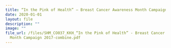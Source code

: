 ```yaml
---
title: “In the Pink of Health” – Breast Cancer Awareness Month Campaign 2017
date: 2020-01-01
layout: file
description: ""
image: ""
file_url: /files/SHM_CO037_KKH_“In the Pink of Health” - Breast Cancer Awareness
  Month Campaign 2017-combine.pdf
---
```

